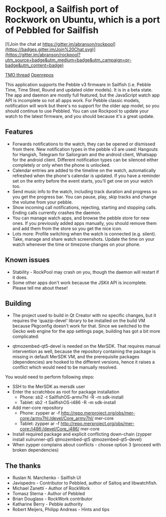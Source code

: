 # Rockpool, a Sailfish port of Rockwork on Ubuntu, which is a port of Pebbled for Sailfish

[![Join the chat at https://gitter.im/abranson/rockpool](https://badges.gitter.im/Join%20Chat.svg)](https://gitter.im/abranson/rockpool?utm_source=badge&utm_medium=badge&utm_campaign=pr-badge&utm_content=badge)

[TMO thread](http://talk.maemo.org/showthread.php?t=96490) [Openrepos](https://openrepos.net/content/abranson/rockpool)

This application supports the Pebble v3 firmware in Sailfish (i.e. Pebble Time, Time Steel, Round and updated older models). It is in a beta state. The app and daemon are mostly full featured, but the JavaScript watch app API is incomplete so not all apps work. For Pebble classic models, notification will work but there's no support for the older app model, so you should continue to use Pebbled. You can use Rockpool to update your watch to the latest firmware, and you should because it's a great update.

## Features

* Forwards notifications to the watch, they can be opened or dismissed from there. New notification types in the pebble v3 are used: Hangouts for Hangish, Telegram for Sailorgram and the android client, Whatsapp for the android client. Different notification types can be silenced either completely or only when the phone is unlocked.
* Calendar entries are added to the timeline on the watch, automatically refreshed when the phone's calendar is updated. If you have a reminder set on the entry before the event starts, you'll get one on your watch too.
* Send music info to the watch, including track duration and progress so you get the progress bar. You can pause, play, skip tracks and change the volume from your pebble.
* Show incoming call notifications, rejecting, starting and stopping calls. Ending calls currently crashes the daemon.
* You can manage watch apps, and browse the pebble store for new ones. If you previously added apps manually, you should remove them and add them from the store so you get the nice icon.
* Lots more: Profile switching when the watch is connected (e.g. silent). Take, manage and share watch screenshots. Update the time on your watch whenever the time or timezone changes on your phone.

## Known issues

* Stability - RockPool may crash on you, though the daemon will restart if it does.
* Some other apps don't work because the JSKit API is incomplete. Please tell me about these!

## Building

* The project used to build in Qt Creator with no specific changes, but it requires the 'quazip-devel' library to be installed on the build VM because Pkgconfig doesn't work for that. Since we switched to the Gecko web engine for the app settings page, building has got a bit more complicated:

* qtmozembed-qt5-devel is needed on the MerSDK. That requires manual intervention as well, because the repository containing the package is missing in default MerSDK VM, and the prerequisite packages (dependencies) are hooked to the different versions, hence it raises a conflict which would need to be manually resolved.

You would need to perform following steps:

* SSH to the MerSDK as mersdk user
* Enter the scratchbox as root for package installation 
  * Phone: sb2 -t SailfishOS-armv7hl -R -m sdk-install
  * Tablet: sb2 -t SailfishOS-i486 -R -m sdk-install
* Add mer-core repository
  * Phone: zypper ar -f http://repo.merproject.org/obs/mer-core:/armv7hl:/devel/Core_armv7hl/ mer-core
  * Tablet: zypper ar -f http://repo.merproject.org/obs/mer-core:/i486:/devel/Core_i486/ mer-core
* Install required package and explicit conflicting down-chain (zypper install xulrunner-qt5 qtmozembed-qt5 qtmozembed-qt5-devel)
* When zypper complains about conflicts - choose option 3 (proceed with broken dependencies)

## The thanks

* Ruslan N. Marchenko - Sailfish UI
* Javispedro - Contributor to Pebbled, author of Saltoq and libwatchfish.
* Michael Zanetti - Author of RockWork
* Tomasz Sterna - Author of Pebbled
* Brian Douglass - RockWork contributor
* Katharine Berry - Pebble authority
* Robert Meijers, Philipp Andreas - Hints and tips
